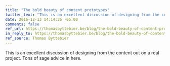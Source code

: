 ```yaml
---
title: "The bold beauty of content prototypes"
twitter_text: "This is an excellent discussion of designing from the content out on a real project."
date: 2016-12-13 14:14:36 -05:00
comments: false
ref_url: https://thomasbyttebier.be/blog/the-bold-beauty-of-content-prototypes
in_reply_to: https://thomasbyttebier.be/blog/the-bold-beauty-of-content-prototypes
ref_source: Thomas Byttebier
---
```


This is an excellent discussion of designing from the content out on a real project. Tons of sage advice in here.